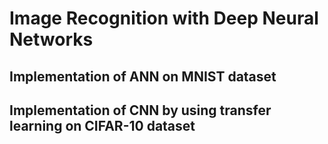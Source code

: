# Image Recognition with Deep Neural Networks
## Implementation of ANN on MNIST dataset

## Implementation of CNN by using transfer learning on CIFAR-10 dataset

